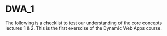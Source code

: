 # DWA_1
The following is a checklist to test our understanding of the core concepts lectures 1 & 2. 
This is the first exerscise of the Dynamic Web Apps course.
